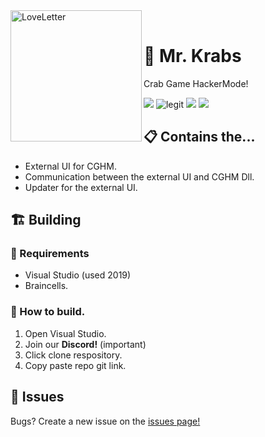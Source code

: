 
<div>
  <img height="210" align="left" src="https://i.kym-cdn.com/photos/images/original/000/963/789/6be.gif" alt="LoveLetter"/>
  <br>
  <h1><b>🦀 Mr. Krabs</b></h1>
  <p>Crab Game HackerMode!</p>
</div>

![](https://img.shields.io/badge/Made%20in-💻%20C%23-97C9E0)
![legit](https://img.shields.io/badge/code%20quality-A-45BF17)
![](https://img.shields.io/badge/vulnerabilities-0-46C018)
![](https://img.shields.io/discord/905112200618860576)


## 📋 Contains the...
- External UI for CGHM.
- Communication between the external UI and CGHM Dll.
- Updater for the external UI.

## 🏗️ Building
### 📝 Requirements
- Visual Studio (used 2019)
- Braincells.
### 🔨 How to build.
1. Open Visual Studio.
1. Join our **Discord!** (important)
1. Click clone respository.
1. Copy paste repo git link.

## 🐞 Issues
Bugs? Create a new issue on the [issues page!](https://github.com/AlizerUncaged/mr-krabs/issues)
